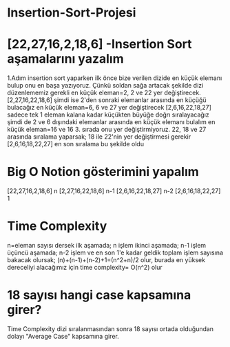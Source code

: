 # Insertion-Sort-Projesi
# [22,27,16,2,18,6] -Insertion Sort aşamalarını yazalım
1.Adım insertion sort yaparken ilk önce bize verilen dizide en küçük elemanı bulup onu en başa yazıyoruz. Çünkü soldan sağa artacak şekilde dizi düzenlememiz gerekli
en küçük eleman=2, 2 ve 22 yer değiştirecek.
[2,27,16,22,18,6] 
şimdi ise 2'den sonraki elemanlar arasında en küçüğü bulacağız
en küçük eleman=6, 6 ve 27 yer değiştirecek
[2,6,16,22,18,27]
sadece tek 1 eleman kalana kadar küçükten büyüğe doğrı sıralayacağız
şimdi de 2 ve 6 dışındaki elemanlar arasında en küçük elemanı bulalım
en küçük eleman=16 ve 16 3. sırada onu yer değiştirmiyoruz.
22, 18 ve 27 arasında sıralama yaparsak; 18 ile 22'nin yer değiştirmesi gerekir
[2,6,16,18,22,27] en son sıralama bu şekilde oldu
# Big O Notion gösterimini yapalım
[22,27,16,2,18,6] n
 [2,27,16,22,18,6] n-1
  [2,6,16,22,18,27] n-2
   [2,6,16,18,22,27] 1
# Time Complexity
n=eleman sayısı dersek
ilk aşamada; n işlem
ikinci aşamada; n-1 işlem
üçüncü aşamada; n-2 işlem
ve en son 1'e kadar geldik
toplam işlem sayısına bakacak olursak;
(n)+(n-1)+(n-2)+1=(n^2+n)/2 olur, burada en yüksek dereceliyi alacağımız için time complexity= O(n^2) olur
# 18 sayısı hangi case kapsamına girer?
Time Complexity dizi sıralanmasından sonra 18 sayısı ortada olduğundan dolayı "Average Case" kapsamına girer.



